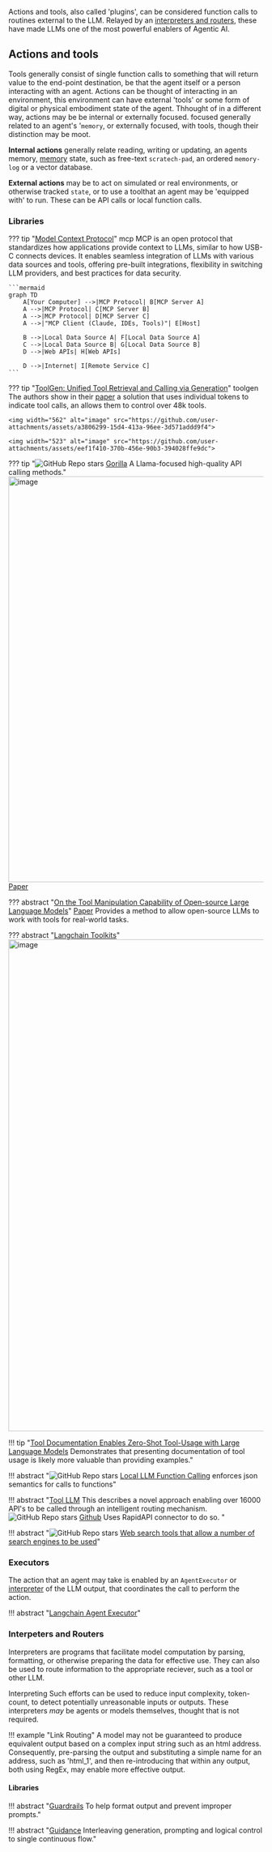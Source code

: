 Actions and tools, also called 'plugins', can be considered function calls to routines external to the LLM. Relayed by an [interpreters and routers](#interpeters-and-routers), these have made LLMs one of the most powerful enablers of Agentic AI. 

## Actions and tools

Tools generally consist of single function calls to something that will return value to the end-point destination, be that the agent itself or a person interacting with an agent.
Actions can be thought of interacting in an environment, this environment can have external 'tools' or some form of digital or physical embodiment state of the agent. Thhought of in a different way, actions may be be internal or externally focused.  focused generally related to an agent's '`memory`, or externally focused, with tools, though their distinction may be moot.

**Internal actions** generally relate reading, writing or updating, an agents memory, [memory](./memory.md) state, such as free-text `scratech-pad`, an ordered `memory-log` or a vector database.

**External actions** may be to act on simulated or real environments, or otherwise tracked `state`, or to use a toolthat an agent may be 'equipped with' to run. These can be API calls or local function calls.



### Libraries

??? tip "[Model Context Protocol](https://modelcontextprotocol.io/introduction)" mcp
    MCP is an open protocol that standardizes how applications provide context to LLMs, similar to how USB-C connects devices. It enables seamless integration of LLMs with various data sources and tools, offering pre-built integrations, flexibility in switching LLM providers, and best practices for data security.
    
    ```mermaid
    graph TD
        A[Your Computer] -->|MCP Protocol| B[MCP Server A]
        A -->|MCP Protocol| C[MCP Server B]
        A -->|MCP Protocol| D[MCP Server C]
        A -->|"MCP Client (Claude, IDEs, Tools)"| E[Host]
        
        B -->|Local Data Source A| F[Local Data Source A]
        C -->|Local Data Source B| G[Local Data Source B]
        D -->|Web APIs| H[Web APIs]
        
        D -->|Internet| I[Remote Service C]
    ```


??? tip "[ToolGen: Unified Tool Retrieval and Calling via Generation](https://github.com/Reason-Wang/ToolGen?tab=readme-ov-file)" toolgen
    The authors show in their [paper](https://arxiv.org/pdf/2410.03439) a solution that uses individual tokens to indicate tool calls, an allows them to control over 48k tools. 
    
    <img width="562" alt="image" src="https://github.com/user-attachments/assets/a3806299-15d4-413a-96ee-3d571addd9f4">

    <img width="523" alt="image" src="https://github.com/user-attachments/assets/eef1f410-370b-456e-90b3-394028ffe9dc">



??? tip "![GitHub Repo stars](https://badgen.net/github/stars/ShishirPatil/gorilla) [Gorilla](https://github.com/ShishirPatil/gorilla) A Llama-focused high-quality API calling methods."
    <img width="801" alt="image" src="https://github.com/ianderrington/genai/assets/76016868/631a7023-0b14-4a55-9993-2d49bb3b81d2">
    [Paper](https://arxiv.org/abs/2305.15334)



??? abstract "[On the Tool Manipulation Capability of Open-source Large Language Models](https://github.com/sambanova/toolbench/tree/main)"
    [Paper](https://arxiv.org/pdf/2305.16504.pdf)
    Provides a method to allow open-source LLMs to work with tools for real-world tasks.


??? abstract "[Langchain Toolkits](https://github.com/langchain-ai/langchain/tree/b786335dd10902489f87a536ee074d747b6df370/libs/langchain/langchain/agents/agent_toolkits)"
    <img width="971" alt="image" src="https://github.com/ianderrington/genai/assets/76016868/65e22011-f815-4f19-8d78-24bc2c731b08">



!!! tip "[Tool Documentation Enables Zero-Shot Tool-Usage with Large Language Models](https://arxiv.org/pdf/2308.00675.pdf) Demonstrates that presenting documentation of tool usage is likely more valuable than providing examples."

!!! abstract "![GitHub Repo stars](https://badgen.net/github/stars/rizerphe/local-llm-function-calling) [Local LLM Function Calling](https://github.com/rizerphe/local-llm-function-calling) enforces json semantics for calls to functions"

!!! abstract "[Tool LLM](https://huggingface.co/papers/2307.16789) This describes a novel approach enabling over 16000 API's to be called through an intelligent routing mechanism. ![GitHub Repo stars](https://badgen.net/github/stars/OpenBMB/ToolBench) [Github](https://github.com/OpenBMB/ToolBench) Uses RapidAPI connector to do so. "

!!! abstract "![GitHub Repo stars](https://badgen.net/github/stars/ZubinGou/llm-agent-web-tools) [Web search tools that allow a number of search engines to be used](https://github.com/ZubinGou/llm-agent-web-tools)"


### Executors

The action that an agent may take is enabled by an `AgentExecutor` or [interpreter](./cognitive_architecture.md/#interpreters) of the LLM output, that coordinates the call to perform the action.

!!! abstract "[Langchain Agent Executor](https://github.com/langchain-ai/langchain/blob/b786335dd10902489f87a536ee074d747b6df370/libs/langchain/langchain/agents/agent.py#L637)"

###  Interpeters and Routers

Interpreters are programs that facilitate model computation by parsing, formatting, or otherwise preparing the data for effective use. They can also be used to route information to the appropriate reciever, such as a tool or other LLM. 

Interpreting Such efforts can be used to reduce input complexity, token-count, to detect potentially unreasonable inputs or outputs. These interpreters _may_ be agents or models themselves, thought that is not required.

!!! example "Link Routing"
    A model may not be guaranteed to produce equivalent output based on a complex input string such as an html address. Consequently, pre-parsing the output and substituting a simple name for an address, such as 'html_1', and then re-introducing that within any output, both using RegEx, may enable more effective output.

#### Libraries

!!! abstract "[Guardrails](https://shreyar.github.io/guardrails/) To help format output and prevent improper prompts."


!!! abstract "️[Guidance](https://github.com/microsoft/guidance/) Interleaving generation, prompting and logical control to single  continuous flow."



